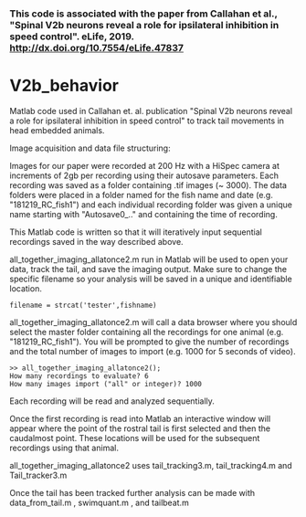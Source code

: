 ### This code is associated with the paper from Callahan et al., "Spinal V2b neurons reveal a role for ipsilateral inhibition in speed control". eLife, 2019. http://dx.doi.org/10.7554/eLife.47837
# V2b_behavior
Matlab code used in Callahan et. al. publication "Spinal V2b neurons reveal a role for ipsilateral inhibition in speed control" to track tail movements in head embedded animals. 

Image acquisition and data file structuring:

Images for our paper were recorded at 200 Hz with a HiSpec camera at increments of 2gb per recording using their autosave parameters. Each recording was saved as a folder containing .tif images (~ 3000). The data folders were placed in a folder named for the fish name and date (e.g. "181219_RC_fish1") and each individual recording folder was given a unique name starting with "Autosave0_.." and containing the time of recording. 

This Matlab code is written so that it will iteratively input sequential recordings saved in the way described above. 

all_together_imaging_allatonce2.m run in Matlab will be used to open your data, track the tail, and save the imaging output.  Make sure to change the specific filename so your analysis will be saved in a unique and identifiable location.

    filename = strcat('tester',fishname)

all_together_imaging_allatonce2.m will call a data browser where you should select the master folder containing all the recordings for one animal (e.g. "181219_RC_fish1"). 
You will be prompted to give the number of recordings and the total number of images to import (e.g. 1000 for 5 seconds of video).

    >> all_together_imaging_allatonce2();
    How many recordings to evaluate? 6
    How many images import ("all" or integer)? 1000
    
Each recording will be read and analyzed sequentially. 

Once the first recording is read into Matlab an interactive window will appear where the point of the rostral tail is first selected and then the caudalmost point. These locations will be used for the subsequent recordings using that animal. 

all_together_imaging_allatonce2 uses tail_tracking3.m, tail_tracking4.m and Tail_tracker3.m 

Once the tail has been tracked further analysis can be made with data_from_tail.m , swimquant.m , and tailbeat.m 
